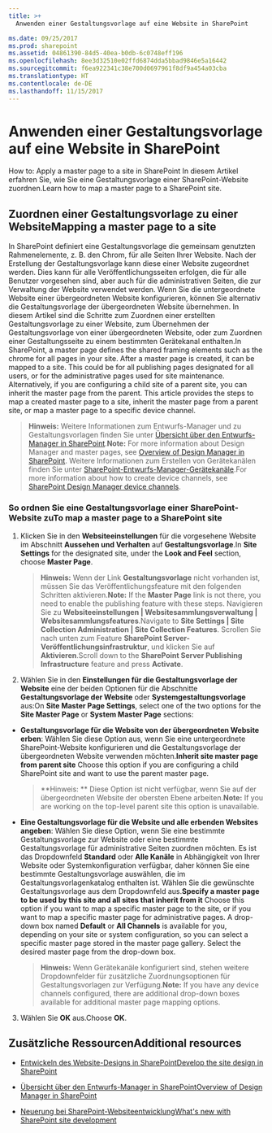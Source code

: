 ```yaml
---
title: >+
  Anwenden einer Gestaltungsvorlage auf eine Website in SharePoint

ms.date: 09/25/2017
ms.prod: sharepoint
ms.assetid: 04861390-84d5-40ea-b0db-6c0748eff196
ms.openlocfilehash: 8ee3d32510e02ffd6874dda5bbad9846e5a16442
ms.sourcegitcommit: f6ea922341c38e700d0697961f8df9a454a03cba
ms.translationtype: HT
ms.contentlocale: de-DE
ms.lasthandoff: 11/15/2017
---
```

# <a name="apply-a-master-page-to-a-site-in-sharepoint"></a><span data-ttu-id="32745-102">Anwenden einer Gestaltungsvorlage auf eine Website in SharePoint
</span><span class="sxs-lookup"><span data-stu-id="32745-102">How to: Apply a master page to a site in SharePoint</span></span>
<span data-ttu-id="32745-103">In diesem Artikel erfahren Sie, wie Sie eine Gestaltungsvorlage einer SharePoint-Website zuordnen.</span><span class="sxs-lookup"><span data-stu-id="32745-103">Learn how to map a master page to a SharePoint site.</span></span>
## <a name="mapping-a-master-page-to-a-site"></a><span data-ttu-id="32745-104">Zuordnen einer Gestaltungsvorlage zu einer Website</span><span class="sxs-lookup"><span data-stu-id="32745-104">Mapping a master page to a site</span></span>

<span data-ttu-id="32745-p101">In SharePoint definiert eine Gestaltungsvorlage die gemeinsam genutzten Rahmenelemente, z. B. den Chrom, für alle Seiten Ihrer Website. Nach der Erstellung der Gestaltungsvorlage kann diese einer Website zugeordnet werden. Dies kann für alle Veröffentlichungsseiten erfolgen, die für alle Benutzer vorgesehen sind, aber auch für die administrativen Seiten, die zur Verwaltung der Website verwendet werden. Wenn Sie die untergeordnete Website einer übergeordneten Website konfigurieren, können Sie alternativ die Gestaltungsvorlage der übergeordneten Website übernehmen. In diesem Artikel sind die Schritte zum Zuordnen einer erstellten Gestaltungsvorlage zu einer Website, zum Übernehmen der Gestaltungsvorlage von einer übergeordneten Website, oder zum Zuordnen einer Gestaltungsseite zu einem bestimmten Gerätekanal enthalten.</span><span class="sxs-lookup"><span data-stu-id="32745-p101">In SharePoint, a master page defines the shared framing elements such as the chrome for all pages in your site. After a master page is created, it can be mapped to a site. This could be for all publishing pages designated for all users, or for the administrative pages used for site maintenance. Alternatively, if you are configuring a child site of a parent site, you can inherit the master page from the parent. This article provides the steps to map a created master page to a site, inherit the master page from a parent site, or map a master page to a specific device channel.</span></span>
  
    
    

> <span data-ttu-id="32745-110">**Hinweis:** Weitere Informationen zum Entwurfs-Manager und zu Gestaltungsvorlagen finden Sie unter [Übersicht über den Entwurfs-Manager in SharePoint](overview-of-design-manager-in-sharepoint.md).</span><span class="sxs-lookup"><span data-stu-id="32745-110">**Note:** For more information about Design Manager and master pages, see  [Overview of Design Manager in SharePoint](overview-of-design-manager-in-sharepoint.md).</span></span> <span data-ttu-id="32745-111">Weitere Informationen zum Erstellen von Gerätekanälen finden Sie unter [SharePoint-Entwurfs-Manager-Gerätekanäle](sharepoint-design-manager-device-channels.md).</span><span class="sxs-lookup"><span data-stu-id="32745-111">For more information about how to create device channels, see  [SharePoint Design Manager device channels](sharepoint-design-manager-device-channels.md).</span></span> 
  
    
    


### <a name="to-map-a-master-page-to-a-sharepoint-site"></a><span data-ttu-id="32745-112">So ordnen Sie eine Gestaltungsvorlage einer SharePoint-Website zu</span><span class="sxs-lookup"><span data-stu-id="32745-112">To map a master page to a SharePoint site</span></span>


1.  <span data-ttu-id="32745-113">Klicken Sie in den **Websiteeinstellungen** für die vorgesehene Website im Abschnitt **Aussehen und Verhalten** auf **Gestaltungsvorlage**.</span><span class="sxs-lookup"><span data-stu-id="32745-113">In **Site Settings** for the designated site, under the **Look and Feel** section, choose **Master Page**.</span></span>
    
    > <span data-ttu-id="32745-114">**Hinweis:** Wenn der Link **Gestaltungsvorlage** nicht vorhanden ist, müssen Sie das Veröffentlichungsfeature mit den folgenden Schritten aktivieren.</span><span class="sxs-lookup"><span data-stu-id="32745-114">**Note:** If the **Master Page** link is not there, you need to enable the publishing feature with these steps.</span></span> <span data-ttu-id="32745-115">Navigieren Sie zu **Websiteeinstellungen | Websitesammlungsverwaltung | Websitesammlungsfeatures**.</span><span class="sxs-lookup"><span data-stu-id="32745-115">Navigate to **Site Settings | Site Collection Administration | Site Collection Features**.</span></span> <span data-ttu-id="32745-116">Scrollen Sie nach unten zum Feature **SharePoint Server-Veröffentlichungsinfrastruktur**, und klicken Sie auf **Aktivieren**.</span><span class="sxs-lookup"><span data-stu-id="32745-116">Scroll down to the **SharePoint Server Publishing Infrastructure** feature and press **Activate**.</span></span> 
2. <span data-ttu-id="32745-117">Wählen Sie in den **Einstellungen für die Gestaltungsvorlage der Website** eine der beiden Optionen für die Abschnitte **Gestaltungsvorlage der Website** oder **Systemgestaltungsvorlage** aus:</span><span class="sxs-lookup"><span data-stu-id="32745-117">On **Site Master Page Settings**, select one of the two options for the **Site Master Page** or **System Master Page** sections:</span></span>
    
  - <span data-ttu-id="32745-118">**Gestaltungsvorlage für die Website von der übergeordneten Website erben**: Wählen Sie diese Option aus, wenn Sie eine untergeordnete SharePoint-Website konfigurieren und die Gestaltungsvorlage der übergeordneten Website verwenden möchten.</span><span class="sxs-lookup"><span data-stu-id="32745-118">**Inherit site master page from parent site** Choose this option if you are configuring a child SharePoint site and want to use the parent master page.</span></span>
    
    > <span data-ttu-id="32745-119">**Hinweis: ** Diese Option ist nicht verfügbar, wenn Sie auf der übergeordneten Website der obersten Ebene arbeiten.</span><span class="sxs-lookup"><span data-stu-id="32745-119">**Note:** If you are working on the top-level parent site this option is unavailable.</span></span> 
  - <span data-ttu-id="32745-p104">**Eine Gestaltungsvorlage für die Website und alle erbenden Websites angeben**: Wählen Sie diese Option, wenn Sie eine bestimmte Gestaltungsvorlage zur Website oder eine bestimmte Gestaltungsvorlage für administrative Seiten zuordnen möchten. Es ist das Dropdownfeld **Standard** oder **Alle Kanäle** in Abhängigkeit von Ihrer Website oder Systemkonfiguration verfügbar, daher können Sie eine bestimmte Gestaltungsvorlage auswählen, die im Gestaltungsvorlagenkatalog enthalten ist. Wählen Sie die gewünschte Gestaltungsvorlage aus dem Dropdownfeld aus.</span><span class="sxs-lookup"><span data-stu-id="32745-p104">**Specify a master page to be used by this site and all sites that inherit from it** Choose this option if you want to map a specific master page to the site, or if you want to map a specific master page for administrative pages. A drop-down box named **Default** or **All Channels** is available for you, depending on your site or system configuration, so you can select a specific master page stored in the master page gallery. Select the desired master page from the drop-down box.</span></span>
    
    > <span data-ttu-id="32745-123">**Hinweis:** Wenn Gerätekanäle konfiguriert sind, stehen weitere Dropdownfelder für zusätzliche Zuordnungsoptionen für Gestaltungsvorlagen zur Verfügung.</span><span class="sxs-lookup"><span data-stu-id="32745-123">**Note:** If you have any device channels configured, there are additional drop-down boxes available for additional master page mapping options.</span></span> 
3. <span data-ttu-id="32745-124">Wählen Sie **OK** aus.</span><span class="sxs-lookup"><span data-stu-id="32745-124">Choose **OK**.</span></span>
    
  

## <a name="additional-resources"></a><span data-ttu-id="32745-125">Zusätzliche Ressourcen</span><span class="sxs-lookup"><span data-stu-id="32745-125">Additional resources</span></span>
<span data-ttu-id="32745-126"><a name="bk_addresources"> </a></span><span class="sxs-lookup"><span data-stu-id="32745-126"><a name="bk_addresources"> </a></span></span>


-  [<span data-ttu-id="32745-127">Entwickeln des Website-Designs in SharePoint</span><span class="sxs-lookup"><span data-stu-id="32745-127">Develop the site design in SharePoint</span></span>](develop-the-site-design-in-sharepoint.md)
    
  
-  [<span data-ttu-id="32745-128">Übersicht über den Entwurfs-Manager in SharePoint</span><span class="sxs-lookup"><span data-stu-id="32745-128">Overview of Design Manager in SharePoint</span></span>](overview-of-design-manager-in-sharepoint.md)
    
  
-  [<span data-ttu-id="32745-129">Neuerung bei SharePoint-Websiteentwicklung</span><span class="sxs-lookup"><span data-stu-id="32745-129">What's new with SharePoint site development</span></span>](what-s-new-with-sharepoint-site-development.md)
    
  

